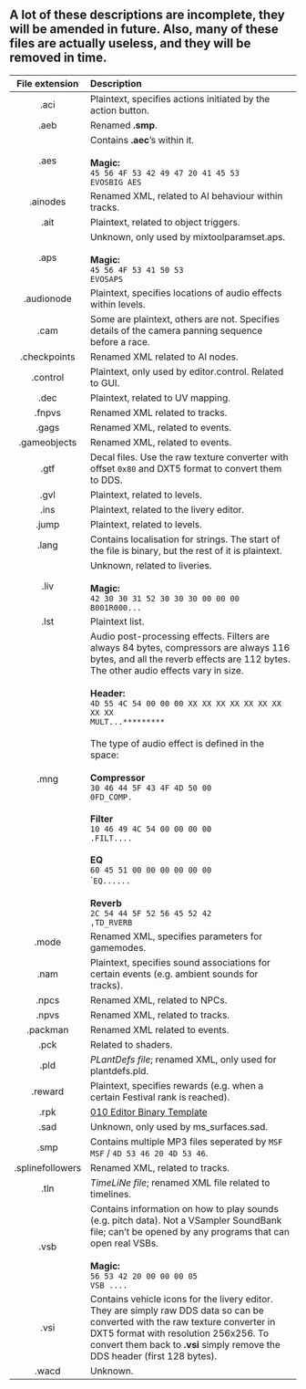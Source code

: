 ## A lot of these descriptions are incomplete, they will be amended in future. Also, many of these files are actually useless, and they will be removed in time.

| File extension | Description
|:-:|:-
| .aci | Plaintext, specifies actions initiated by the action button.
| .aeb | Renamed **.smp**.
| .aes | Contains **.aec**’s within it.<br><br>**Magic:**<br>`45 56 4F 53 42 49 47 20 41 45 53`<br>`EVOSBIG AES`
| .ainodes | Renamed XML, related to AI behaviour within tracks.
| .ait | Plaintext, related to object triggers.
| .aps | Unknown, only used by mixtoolparamset.aps.<br><br>**Magic:**<br>`45 56 4F 53 41 50 53`<br>`EVOSAPS`
| .audionode | Plaintext, specifies locations of audio effects within levels.
| .cam | Some are plaintext, others are not. Specifies details of the camera panning sequence before a race.
| .checkpoints | Renamed XML related to AI nodes.
| .control | Plaintext, only used by editor.control. Related to GUI.
| .dec | Plaintext, related to UV mapping.
| .fnpvs | Renamed XML related to tracks.
| .gags | Renamed XML, related to events.
| .gameobjects | Renamed XML, related to events.
| .gtf | Decal files. Use the raw texture converter with offset `0x80` and DXT5 format to convert them to DDS.
| .gvl | Plaintext, related to levels.
| .ins | Plaintext, related to the livery editor.
| .jump | Plaintext, related to levels.
| .lang | Contains localisation for strings. The start of the file is binary, but the rest of it is plaintext.
| .liv | Unknown, related to liveries.<br><br>**Magic:**<br>`42 30 30 31 52 30 30 30 00 00 00`<br>`B001R000...`
| .lst | Plaintext list.
| .mng | Audio post-processing effects. Filters are always 84 bytes, compressors are always 116 bytes, and all the reverb effects are 112 bytes. The other audio effects vary in size.<br><br>**Header:**<br>`4D 55 4C 54 00 00 00 XX XX XX XX XX XX XX XX XX`<br>`MULT...*********`<br><br>The type of audio effect is defined in the space:<br><br>**Compressor**<br>`30 46 44 5F 43 4F 4D 50 00`<br>`0FD_COMP.`<br><br>**Filter**<br>`10 46 49 4C 54 00 00 00 00`<br>`.FILT....`<br><br>**EQ**<br>`60 45 51 00 00 00 00 00 00`<br>\``EQ......`<br><br>**Reverb**<br>`2C 54 44 5F 52 56 45 52 42`<br>`,TD_RVERB`
| .mode | Renamed XML, specifies parameters for gamemodes.
| .nam | Plaintext, specifies sound associations for certain events (e.g. ambient sounds for tracks).
| .npcs | Renamed XML, related to NPCs.
| .npvs | Renamed XML, related to tracks.
| .packman | Renamed XML related to events.
| .pck | Related to shaders.
| .pld | *PLantDefs file*; renamed XML, only used for plantdefs.pld.
| .reward | Plaintext, specifies rewards (e.g. when a certain Festival rank is reached).
| .rpk | [010 Editor Binary Template](https://github.com/Nenkai/010GameTemplates/blob/main/Evolution%20Studios/RPK_ResourcePack.bt)
| .sad | Unknown, only used by ms_surfaces.sad.
| .smp | Contains multiple MP3 files seperated by `MSF MSF` / `4D 53 46 20 4D 53 46`. 
| .splinefollowers | Renamed XML, related to tracks.
| .tln | *TimeLiNe file*; renamed XML file related to timelines.
| .vsb | Contains information on how to play sounds (e.g. pitch data). Not a VSampler SoundBank file; can’t be opened by any programs that can open real VSBs.<br><br>**Magic:**<br>`56 53 42 20 00 00 00 05`<br>`VSB ....`
| .vsi | Contains vehicle icons for the livery editor. They are simply raw DDS data so can be converted with the raw texture converter in DXT5 format with resolution 256x256. To convert them back to **.vsi** simply remove the DDS header (first 128 bytes).
| .wacd | Unknown.
